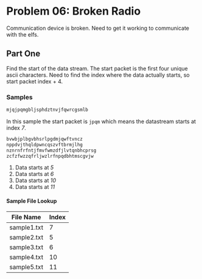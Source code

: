 # Problem 06: Broken Radio

Communication device is broken.  Need to get it working to communicate with the
elfs.

## Part One

Find the start of the data stream.  The start packet is the first four unique
ascii characters.  Need to find the index where the data actually starts, so
start packet index + 4.

### Samples

```BASH
mjqjpqmgbljsphdztnvjfqwrcgsmlb
```

In this sample the start packet is `jpqm` which means the datastream starts at
index *7*.

```BASH
bvwbjplbgvbhsrlpgdmjqwftvncz
nppdvjthqldpwncqszvftbrmjlhg
nznrnfrfntjfmvfwmzdfjlvtqnbhcprsg
zcfzfwzzqfrljwzlrfnpqdbhtmscgvjw
```

1. Data starts at *5*
2. Data starts at *6*
3. Data starts at *10*
4. Data starts at *11*


#### Sample File Lookup

|File Name|Index|
|---------|-----|
|sample1.txt|7|
|sample2.txt|5|
|sample3.txt|6|
|sample4.txt|10|
|sample5.txt|11|